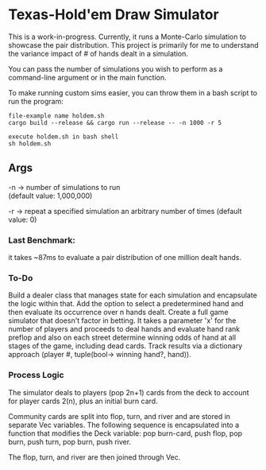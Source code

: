 # Texas-Hold'em Draw Simulator
This is a work-in-progress. Currently, it runs a Monte-Carlo simulation to showcase the pair distribution. This project is primarily for me to understand the variance impact of # of hands dealt in a simulation.

You can pass the number of simulations you wish to perform as a command-line argument or in the main function.

To make running custom sims easier, you can throw them in a bash script to run the program:
```
file-example name holdem.sh
cargo build --release && cargo run --release -- -n 1000 -r 5

execute holdem.sh in bash shell
sh holdem.sh
```

## Args
-n -> number of simulations to run  
(default value: 1,000,000)


-r -> repeat a specified simulation an arbitrary number of times 
(default value: 0)
                    
### Last Benchmark: 
it takes ~87ms to evaluate a pair distribution of one million dealt hands.

### To-Do
Build a dealer class that manages state for each simulation and encapsulate the logic within that.
Add the option to select a predetermined hand and then evaluate its occurrence over n hands dealt.
Create a full game simulator that doesn't factor in betting. It takes a parameter 'x' for the number of players and proceeds to deal hands and evaluate hand rank preflop and also on each street determine winning odds of hand at all stages of the game, including dead cards. Track results via a dictionary approach (player #, tuple(bool-> winning hand?, hand)).

### Process Logic
The simulator deals to players (pop 2n+1) cards from the deck to account for player cards 2(n), plus an initial burn card.

Community cards are split into flop, turn, and river and are stored in separate Vec variables. The following sequence is encapsulated into a function that modifies the Deck variable: pop burn-card, push flop, pop burn, push turn, pop burn, push river.

The flop, turn, and river are then joined through Vec.
